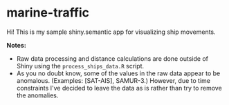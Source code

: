 # marine-traffic
Hi! This is my sample shiny.semantic app for visualizing ship movements.

**Notes:**

* Raw data processing and distance calculations are done outside of Shiny using the `process_ships_data.R` script.
* As you no doubt know, some of the values in the raw data appear to be anomalous. (Examples: [SAT-AIS], SAMUR-3.) However, due to time constraints I've decided to leave the data as is rather than try to remove the anomalies.